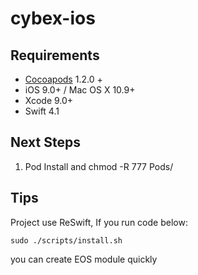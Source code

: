 


# cybex-ios

## Requirements

- [Cocoapods](https://github.com/CocoaPods/CocoaPods) 1.2.0 +
- iOS 9.0+ / Mac OS X 10.9+
- Xcode 9.0+
- Swift 4.1

## Next Steps
1. Pod Install and chmod -R 777 Pods/

## Tips

Project use ReSwift, If you run code below:

```shell
sudo ./scripts/install.sh
```

you can create EOS module quickly


